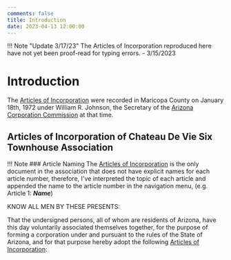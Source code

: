 ```yaml
---
comments: false
title: Introduction
date: 2023-04-13 12:00:00
---
```

!!! Note "Update 3/17/23"
    The Articles of Incorporation reproduced here have not yet been proof-read for typing errors.  - 3/15/2023

# Introduction

The <a href="https://jongriffith.com/hoa/Articles%20of%20Incorporation/01-Introduction/" target="_blank">Articles of Incorporation</a> were recorded in Maricopa County on January 18th, 1972 under William R. Johnson, the Secretary of the <a href="https://www.azcc.gov" target="_blank">Arizona Corporation Commission</a> at that time.

## Articles of Incorporation of Chateau De Vie Six Townhouse Association

!!! Note
    ### Article Naming
    The <a href="https://jongriffith.com/hoa/Articles%20of%20Incorporation/01-Introduction/" target="_blank">Articles of Incorporation</a> is the only document in the association that does not have explicit names for each article number, therefore, I've interpreted the topic of each article and appended the name to the article number in the navigation menu, (e.g. Article 1: **_Name_**)

KNOW ALL MEN BY THESE PRESENTS:

That the undersigned persons, all of whom are residents of Arizona, have this day voluntarily associated themselves together, for the purpose of forming a corporation under and pursuant to the rules of the State of Arizona, and for that purpose hereby adopt the following <a href="https://jongriffith.com/hoa/Articles%20of%20Incorporation/01-Introduction/" target="_blank">Articles of Incorporation</a>:
